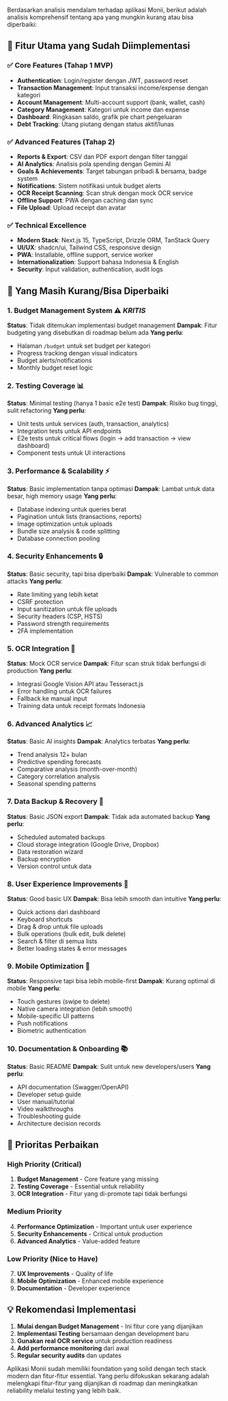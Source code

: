 Berdasarkan analisis mendalam terhadap aplikasi Monii, berikut adalah analisis komprehensif tentang apa yang mungkin kurang atau bisa diperbaiki:

## 🎯 **Fitur Utama yang Sudah Diimplementasi**

### ✅ Core Features (Tahap 1 MVP)
- **Authentication**: Login/register dengan JWT, password reset
- **Transaction Management**: Input transaksi income/expense dengan kategori
- **Account Management**: Multi-account support (bank, wallet, cash)
- **Category Management**: Kategori untuk income dan expense
- **Dashboard**: Ringkasan saldo, grafik pie chart pengeluaran
- **Debt Tracking**: Utang piutang dengan status aktif/lunas

### ✅ Advanced Features (Tahap 2)
- **Reports & Export**: CSV dan PDF export dengan filter tanggal
- **AI Analytics**: Analisis pola spending dengan Gemini AI
- **Goals & Achievements**: Target tabungan pribadi & bersama, badge system
- **Notifications**: Sistem notifikasi untuk budget alerts
- **OCR Receipt Scanning**: Scan struk dengan mock OCR service
- **Offline Support**: PWA dengan caching dan sync
- **File Upload**: Upload receipt dan avatar

### ✅ Technical Excellence
- **Modern Stack**: Next.js 15, TypeScript, Drizzle ORM, TanStack Query
- **UI/UX**: shadcn/ui, Tailwind CSS, responsive design
- **PWA**: Installable, offline support, service worker
- **Internationalization**: Support bahasa Indonesia & English
- **Security**: Input validation, authentication, audit logs

## 🚨 **Yang Masih Kurang/Bisa Diperbaiki**

### 1. **Budget Management System** ⚠️ *KRITIS*
**Status**: Tidak ditemukan implementasi budget management
**Dampak**: Fitur budgeting yang disebutkan di roadmap belum ada
**Yang perlu**:
- Halaman `/budget` untuk set budget per kategori
- Progress tracking dengan visual indicators
- Budget alerts/notifications
- Monthly budget reset logic

### 2. **Testing Coverage** 📊
**Status**: Minimal testing (hanya 1 basic e2e test)
**Dampak**: Risiko bug tinggi, sulit refactoring
**Yang perlu**:
- Unit tests untuk services (auth, transaction, analytics)
- Integration tests untuk API endpoints
- E2e tests untuk critical flows (login → add transaction → view dashboard)
- Component tests untuk UI interactions

### 3. **Performance & Scalability** ⚡
**Status**: Basic implementation tanpa optimasi
**Dampak**: Lambat untuk data besar, high memory usage
**Yang perlu**:
- Database indexing untuk queries berat
- Pagination untuk lists (transactions, reports)
- Image optimization untuk uploads
- Bundle size analysis & code splitting
- Database connection pooling

### 4. **Security Enhancements** 🔒
**Status**: Basic security, tapi bisa diperbaiki
**Dampak**: Vulnerable to common attacks
**Yang perlu**:
- Rate limiting yang lebih ketat
- CSRF protection
- Input sanitization untuk file uploads
- Security headers (CSP, HSTS)
- Password strength requirements
- 2FA implementation

### 5. **OCR Integration** 🤖
**Status**: Mock OCR service
**Dampak**: Fitur scan struk tidak berfungsi di production
**Yang perlu**:
- Integrasi Google Vision API atau Tesseract.js
- Error handling untuk OCR failures
- Fallback ke manual input
- Training data untuk receipt formats Indonesia

### 6. **Advanced Analytics** 📈
**Status**: Basic AI insights
**Dampak**: Analytics terbatas
**Yang perlu**:
- Trend analysis 12+ bulan
- Predictive spending forecasts
- Comparative analysis (month-over-month)
- Category correlation analysis
- Seasonal spending patterns

### 7. **Data Backup & Recovery** 💾
**Status**: Basic JSON export
**Dampak**: Tidak ada automated backup
**Yang perlu**:
- Scheduled automated backups
- Cloud storage integration (Google Drive, Dropbox)
- Data restoration wizard
- Backup encryption
- Version control untuk data

### 8. **User Experience Improvements** 🎨
**Status**: Good basic UX
**Dampak**: Bisa lebih smooth dan intuitive
**Yang perlu**:
- Quick actions dari dashboard
- Keyboard shortcuts
- Drag & drop untuk file uploads
- Bulk operations (bulk edit, bulk delete)
- Search & filter di semua lists
- Better loading states & error messages

### 9. **Mobile Optimization** 📱
**Status**: Responsive tapi bisa lebih mobile-first
**Dampak**: Kurang optimal di mobile
**Yang perlu**:
- Touch gestures (swipe to delete)
- Native camera integration (lebih smooth)
- Mobile-specific UI patterns
- Push notifications
- Biometric authentication

### 10. **Documentation & Onboarding** 📚
**Status**: Basic README
**Dampak**: Sulit untuk new developers/users
**Yang perlu**:
- API documentation (Swagger/OpenAPI)
- Developer setup guide
- User manual/tutorial
- Video walkthroughs
- Troubleshooting guide
- Architecture decision records

## 🎯 **Prioritas Perbaikan**

### **High Priority (Critical)**
1. **Budget Management** - Core feature yang missing
2. **Testing Coverage** - Essential untuk reliability
3. **OCR Integration** - Fitur yang di-promote tapi tidak berfungsi

### **Medium Priority**
4. **Performance Optimization** - Important untuk user experience
5. **Security Enhancements** - Critical untuk production
6. **Advanced Analytics** - Value-added feature

### **Low Priority (Nice to Have)**
7. **UX Improvements** - Quality of life
8. **Mobile Optimization** - Enhanced mobile experience
9. **Documentation** - Developer experience

## 💡 **Rekomendasi Implementasi**

1. **Mulai dengan Budget Management** - Ini fitur core yang dijanjikan
2. **Implementasi Testing** bersamaan dengan development baru
3. **Gunakan real OCR service** untuk production readiness
4. **Add performance monitoring** dari awal
5. **Regular security audits** dan updates

Aplikasi Monii sudah memiliki foundation yang solid dengan tech stack modern dan fitur-fitur essential. Yang perlu difokuskan sekarang adalah melengkapi fitur-fitur yang dijanjikan di roadmap dan meningkatkan reliability melalui testing yang lebih baik.